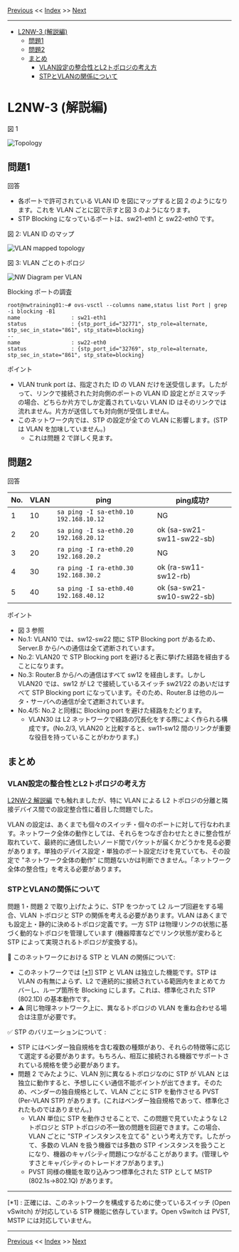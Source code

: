 <!-- HEADER -->
[Previous](../l2nw3/question.md) << [Index](../index.md) >> [Next](../l4nw3/question.md)

---
<!-- /HEADER -->

<!-- TOC -->

- [L2NW-3 (解説編)](#l2nw-3-解説編)
  - [問題1](#問題1)
  - [問題2](#問題2)
  - [まとめ](#まとめ)
    - [VLAN設定の整合性とL2トポロジの考え方](#vlan設定の整合性とl2トポロジの考え方)
    - [STPとVLANの関係について](#stpとvlanの関係について)

<!-- /TOC -->

# L2NW-3 (解説編)

図 1

![Topology](topology_a.drawio.svg)

## 問題1

回答
* 各ポートで許可されている VLAN ID を図にマップすると図 2 のようになります。これを VLAN ごとに図で示すと図 3 のようになります。
* STP Blocking になっているポートは、sw21-eth1 と sw22-eth0 です。

図 2: VLAN ID のマップ

![VLAN mapped topology](ans1.drawio.svg)

図 3: VLAN ごとのトポロジ

![NW Diagram per VLAN](ans2.drawio.svg)

Blocking ポートの調査

```text
root@nwtraining01:~# ovs-vsctl --columns name,status list Port | grep -i blocking -B1
name                : sw21-eth1
status              : {stp_port_id="32771", stp_role=alternate, stp_sec_in_state="861", stp_state=blocking}
--
name                : sw22-eth0
status              : {stp_port_id="32769", stp_role=alternate, stp_sec_in_state="861", stp_state=blocking}
```

ポイント

* VLAN trunk port は、指定された ID の VLAN だけを送受信します。したがって、リンクで接続された対向側のポートの VLAN ID 設定とがミスマッチの場合、どちらか片方でしか定義されていない VLAN ID はそのリンクでは流れません。片方が送信しても対向側が受信しません。
* このネットワーク内では、STP の設定が全ての VLAN に影響します。(STP は VLAN を加味していません。)
  * これは問題 2 で詳しく見ます。

## 問題2

回答

|No.|VLAN| ping                                  |ping成功?|
|---|----|---------------------------------------|---------|
| 1 | 10 | `sa ping -I sa-eth0.10 192.168.10.12` | NG |
| 2 | 20 | `sa ping -I sa-eth0.20 192.168.20.12` | ok (sa-sw21-sw11-sw22-sb) |
| 3 | 20 | `ra ping -I ra-eth0.20 192.168.20.2`  | NG |
| 4 | 30 | `ra ping -I ra-eth0.30 192.168.30.2`  | ok (ra-sw11-sw12-rb) |
| 5 | 40 | `sa ping -I sa-eth0.40 192.168.40.12` | ok (sa-sw21-sw10-sw22-sb) |

ポイント

* 図 3 参照
* No.1: VLAN10 では、sw12-sw22 間に STP Blocking port があるため、Server.B から/への通信は全て遮断されています。
* No.2: VLAN20 で STP Blocking port を避けると表に挙げた経路を経由することになります。
* No.3: Router.B から/への通信はすべて sw12 を経由します。しかし VLAN20 では、sw12 が L2 で接続しているスイッチ sw21/22 のあいだはすべて STP Blocking port になっています。そのため、Router.B は他のルータ・サーバへの通信が全て遮断されています。
* No.4/5: No.2 と同様に Blocking port を避けた経路をたどります。
  * VLAN30 は L2 ネットワークで経路の冗長化をする際によく作られる構成です。(No.2/3, VLAN20 と比較すると、sw11-sw12 間のリンクが重要な役目を持っていることがわかります。)

## まとめ

### VLAN設定の整合性とL2トポロジの考え方

[L2NW-2 解説編](../l2nw2/answer.md) でも触れましたが、特に VLAN による L2 トポロジの分離と隣接デバイス間での設定整合性に着目した問題でした。

VLAN の設定は、あくまでも個々のスイッチ・個々のポートに対して行なわれます。ネットワーク全体の動作としては、それらをつなぎ合わせたときに整合性が取れていて、最終的に通信したいノード間でパケットが届くかどうかを見る必要があります。単独のデバイス設定・単独のポート設定だけを見ていても、その設定で "ネットワーク全体の動作" に問題ないかは判断できません。「ネットワーク全体の整合性」を考える必要があります。

### STPとVLANの関係について

問題 1・問題 2 で取り上げたように、STP をつかって L2 ループ回避をする場合、VLAN トポロジと STP の関係を考える必要があります。VLAN はあくまでも設定上・静的に決めるトポロジ定義です。一方 STP は物理リンクの状態に基づく動的なトポロジを管理しています (機器障害などでリンク状態が変わると STP によって実現されるトポロジが変換する)。

:customs: このネットワークにおける STP と VLAN の関係について:

* このネットワークでは [[*1]](#fn1) STP と VLAN は独立した機能です。STP は VLAN の有無によらず、L2 で連続的に接続されている範囲内をまとめてカバーし、ループ箇所を Blocking にします。これは、標準化された STP (802.1D) の基本動作です。
* :warning: 同じ物理ネットワーク上に、異なるトポロジの VLAN を重ね合わせる場合は注意が必要です。

:white_check_mark: STP のバリエーションについて :

* STP にはベンダー独自規格を含む複数の種類があり、それらの特徴等に応じて選定する必要があります。もちろん、相互に接続される機器でサポートされている規格を使う必要があります。
* 問題 2 でみたように、VLAN 別に異なるトポロジなのに STP が VLAN とは独立に動作すると、予想しにくい通信不能ポイントが出てきます。そのため、ベンダーの独自規格として、VLAN ごとに STP を動作させる PVST (Per-VLAN STP) があります。(これはベンダー独自規格であって、標準化されたものではありません。)
  * VLAN 単位に STP を動作させることで、この問題で見ていたような L2 トポロジと STP トポロジの不一致の問題を回避できます。この場合、VLAN ごとに "STP インスタンスを立てる" という考え方です。したがって、多数の VLAN を扱う機器では多数の STP インスタンスを扱うことになり、機器のキャパシティ問題につながることがあります。(管理しやすさとキャパシティのトレードオフがあります。)
  * PVST 同様の機能を取り込みつつ標準化された STP として MSTP (802.1s→802.1Q) があります。

---

<span id="fn1">[*1]</span> : 正確には、このネットワークを構成するために使っているスイッチ (Open vSwitch) が対応している STP 機能に依存しています。Open vSwitch は PVST, MSTP には対応していません。


<!-- FOOTER -->

---

[Previous](../l2nw3/question.md) << [Index](../index.md) >> [Next](../l4nw3/question.md)
<!-- /FOOTER -->
